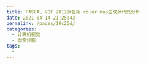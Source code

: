 ```yaml
---
title: PASCAL VOC 2012调色板 color map生成源代码分析
date: 2021-04-14 21:25:43
permalink: /pages/10c25d/
categories:
  - 计算机视觉
  - 图像分割
tags:
  - 
---
```

